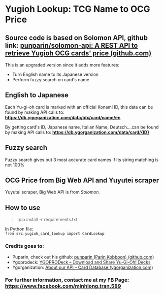 # Yugioh Lookup: TCG Name to OCG Price

## Source code is based on Solomon API, github link: [punparin/solomon-api: A REST API to retrieve Yugioh OCG cards' price (github.com)](https://github.com/punparin/solomon-api)

This is an upgraded version since it adds more features:
- Turn English name to its Japanese version
- Perform fuzzy search on card's name

## English to Japanese
Each Yu-gi-oh card is marked with an official Konami ID, this data can be found by making API calls to: **https://db.ygorganization.com/data/idx/card/name/en**

By getting card's ID, Japanese name, Italian Name, Deutsch....can be found by making API calls to: **https://db.ygorganization.com/data/card/{ID}** 


## Fuzzy search
Fuzzy search gives out 3 most accurate card names if its string matching is not 100%

## OCG Price from Big Web API and Yuyutei scraper
Yuyutei scraper, Big Web API is from *Solomon.*

## How to use
>!pip install -r requirements.txt

In Python file: \
`from src.yugioh_card_lookup import CardLookup`

### Credits goes to:
- Puparin, check out his github: [punparin (Parin Kobboon) (github.com)](https://github.com/punparin)
- Ygoprodeck: [YGOPRODeck – Download and Share Yu-Gi-Oh! Decks](https://ygoprodeck.com/)
- Ygorganization: [About our API – Card Database (ygorganization.com)](https://db.ygorganization.com/about/api)

### For further information, contact me at my FB Page: https://www.facebook.com/minhlong.tran.589